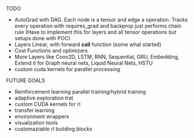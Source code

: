 TODO
- AutoGrad with DAG. Each node is a tensor and edge a operation. Tracks every operation with requires_grad and backprop just performs chain rule (Have to implement this for layers and all tensor operations but setups done with POC)
- Layers Linear, with forward __call__ function (some what started)
- Cost Functions and optimizers
- More Layers like Conv2D, LSTM, RNN, Sequential, GRU, Embedding, Extend it for Graph neural nets, Liquid Neural Nets, HSTU
- custom cuda kernels for parallel processing

FUTURE GOALS
- Reinforcement learning parallel training/hybrid training 
- adaptive exploration trat
- custom CUDA kernels for rl
- transfer learning
- environment wrappers
- visualization tools 
- customaziable rl building blocks
